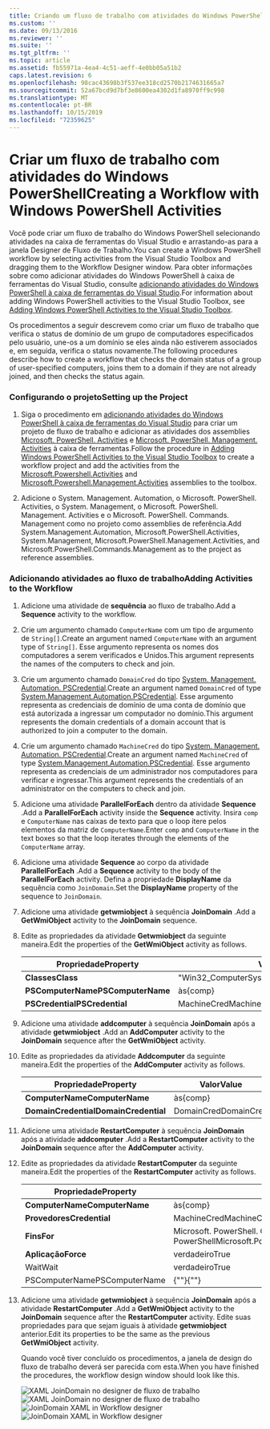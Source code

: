 ```yaml
---
title: Criando um fluxo de trabalho com atividades do Windows PowerShell | Microsoft Docs
ms.custom: ''
ms.date: 09/13/2016
ms.reviewer: ''
ms.suite: ''
ms.tgt_pltfrm: ''
ms.topic: article
ms.assetid: fb55971a-4ea4-4c51-aeff-4e0bb05a51b2
caps.latest.revision: 6
ms.openlocfilehash: 98cac43698b3f537ee318cd2570b2174631665a7
ms.sourcegitcommit: 52a67bcd9d7bf3e8600ea4302d1fa8970ff9c998
ms.translationtype: MT
ms.contentlocale: pt-BR
ms.lasthandoff: 10/15/2019
ms.locfileid: "72359625"
---
```

# <a name="creating-a-workflow-with-windows-powershell-activities"></a><span data-ttu-id="28f45-102">Criar um fluxo de trabalho com atividades do Windows PowerShell</span><span class="sxs-lookup"><span data-stu-id="28f45-102">Creating a Workflow with Windows PowerShell Activities</span></span>

<span data-ttu-id="28f45-103">Você pode criar um fluxo de trabalho do Windows PowerShell selecionando atividades na caixa de ferramentas do Visual Studio e arrastando-as para a janela Designer de Fluxo de Trabalho.</span><span class="sxs-lookup"><span data-stu-id="28f45-103">You can create a Windows PowerShell workflow by selecting activities from the Visual Studio Toolbox and dragging them to the Workflow Designer window.</span></span> <span data-ttu-id="28f45-104">Para obter informações sobre como adicionar atividades do Windows PowerShell à caixa de ferramentas do Visual Studio, consulte [adicionando atividades do Windows PowerShell à caixa de ferramentas do Visual Studio](./adding-windows-powershell-activities-to-the-visual-studio-toolbox.md).</span><span class="sxs-lookup"><span data-stu-id="28f45-104">For information about adding Windows PowerShell activities to the Visual Studio Toolbox, see [Adding Windows PowerShell Activities to the Visual Studio Toolbox](./adding-windows-powershell-activities-to-the-visual-studio-toolbox.md).</span></span>

<span data-ttu-id="28f45-105">Os procedimentos a seguir descrevem como criar um fluxo de trabalho que verifica o status de domínio de um grupo de computadores especificados pelo usuário, une-os a um domínio se eles ainda não estiverem associados e, em seguida, verifica o status novamente.</span><span class="sxs-lookup"><span data-stu-id="28f45-105">The following procedures describe how to create a workflow that checks the domain status of a group of user-specified computers, joins them to a domain if they are not already joined, and then checks the status again.</span></span>

### <a name="setting-up-the-project"></a><span data-ttu-id="28f45-106">Configurando o projeto</span><span class="sxs-lookup"><span data-stu-id="28f45-106">Setting up the Project</span></span>

1. <span data-ttu-id="28f45-107">Siga o procedimento em [adicionando atividades do Windows PowerShell à caixa de ferramentas do Visual Studio](./adding-windows-powershell-activities-to-the-visual-studio-toolbox.md) para criar um projeto de fluxo de trabalho e adicionar as atividades dos assemblies [Microsoft. PowerShell. Activities](/dotnet/api/Microsoft.PowerShell.Activities) e [Microsoft. PowerShell. Management. Activities](/dotnet/api/Microsoft.PowerShell.Management.Activities) à caixa de ferramentas.</span><span class="sxs-lookup"><span data-stu-id="28f45-107">Follow the procedure in [Adding Windows PowerShell Activities to the Visual Studio Toolbox](./adding-windows-powershell-activities-to-the-visual-studio-toolbox.md) to create a workflow project and add the activities from the [Microsoft.Powershell.Activities](/dotnet/api/Microsoft.PowerShell.Activities) and [Microsoft.Powershell.Management.Activities](/dotnet/api/Microsoft.PowerShell.Management.Activities) assemblies to the toolbox.</span></span>

2. <span data-ttu-id="28f45-108">Adicione o System. Management. Automation, o Microsoft. PowerShell. Activities, o System. Management, o Microsoft. PowerShell. Management. Activities e o Microsoft. PowerShell. Commands. Management como no projeto como assemblies de referência.</span><span class="sxs-lookup"><span data-stu-id="28f45-108">Add System.Management.Automation, Microsoft.PowerShell.Activities, System.Management, Microsoft.PowerShell.Management.Activities, and Microsoft.PowerShell.Commands.Management as to the project as reference assemblies.</span></span>

### <a name="adding-activities-to-the-workflow"></a><span data-ttu-id="28f45-109">Adicionando atividades ao fluxo de trabalho</span><span class="sxs-lookup"><span data-stu-id="28f45-109">Adding Activities to the Workflow</span></span>

1. <span data-ttu-id="28f45-110">Adicione uma atividade de **sequência** ao fluxo de trabalho.</span><span class="sxs-lookup"><span data-stu-id="28f45-110">Add a **Sequence** activity to the workflow.</span></span>

2. <span data-ttu-id="28f45-111">Crie um argumento chamado `ComputerName` com um tipo de argumento de `String[]`.</span><span class="sxs-lookup"><span data-stu-id="28f45-111">Create an argument named `ComputerName` with an argument type of `String[]`.</span></span> <span data-ttu-id="28f45-112">Esse argumento representa os nomes dos computadores a serem verificados e Unidos.</span><span class="sxs-lookup"><span data-stu-id="28f45-112">This argument represents the names of the computers to check and join.</span></span>

3. <span data-ttu-id="28f45-113">Crie um argumento chamado `DomainCred` do tipo [System. Management. Automation. PSCredential](/dotnet/api/System.Management.Automation.PSCredential).</span><span class="sxs-lookup"><span data-stu-id="28f45-113">Create an argument named `DomainCred` of type [System.Management.Automation.PSCredential](/dotnet/api/System.Management.Automation.PSCredential).</span></span> <span data-ttu-id="28f45-114">Esse argumento representa as credenciais de domínio de uma conta de domínio que está autorizada a ingressar um computador no domínio.</span><span class="sxs-lookup"><span data-stu-id="28f45-114">This argument represents the domain credentials of a domain account that is authorized to join a computer to the domain.</span></span>

4. <span data-ttu-id="28f45-115">Crie um argumento chamado `MachineCred` do tipo [System. Management. Automation. PSCredential](/dotnet/api/System.Management.Automation.PSCredential).</span><span class="sxs-lookup"><span data-stu-id="28f45-115">Create an argument named `MachineCred` of type [System.Management.Automation.PSCredential](/dotnet/api/System.Management.Automation.PSCredential).</span></span> <span data-ttu-id="28f45-116">Esse argumento representa as credenciais de um administrador nos computadores para verificar e ingressar.</span><span class="sxs-lookup"><span data-stu-id="28f45-116">This argument represents the credentials of an administrator on the computers to check and join.</span></span>

5. <span data-ttu-id="28f45-117">Adicione uma atividade **ParallelForEach** dentro da atividade **Sequence** .</span><span class="sxs-lookup"><span data-stu-id="28f45-117">Add a **ParallelForEach** activity inside the **Sequence** activity.</span></span> <span data-ttu-id="28f45-118">Insira `comp` e `ComputerName` nas caixas de texto para que o loop itere pelos elementos da matriz de `ComputerName`.</span><span class="sxs-lookup"><span data-stu-id="28f45-118">Enter `comp` and `ComputerName` in the text boxes so that the loop iterates through the elements of the `ComputerName` array.</span></span>

6. <span data-ttu-id="28f45-119">Adicione uma atividade **Sequence** ao corpo da atividade **ParallelForEach** .</span><span class="sxs-lookup"><span data-stu-id="28f45-119">Add a **Sequence** activity to the body of the **ParallelForEach** activity.</span></span> <span data-ttu-id="28f45-120">Defina a propriedade **DisplayName** da sequência como `JoinDomain`.</span><span class="sxs-lookup"><span data-stu-id="28f45-120">Set the **DisplayName** property of the sequence to `JoinDomain`.</span></span>

7. <span data-ttu-id="28f45-121">Adicione uma atividade **getwmiobject** à sequência **JoinDomain** .</span><span class="sxs-lookup"><span data-stu-id="28f45-121">Add a **GetWmiObject** activity to the **JoinDomain** sequence.</span></span>

8. <span data-ttu-id="28f45-122">Edite as propriedades da atividade **Getwmiobject** da seguinte maneira.</span><span class="sxs-lookup"><span data-stu-id="28f45-122">Edit the properties of the **GetWmiObject** activity as follows.</span></span>

   |<span data-ttu-id="28f45-123">Propriedade</span><span class="sxs-lookup"><span data-stu-id="28f45-123">Property</span></span>|<span data-ttu-id="28f45-124">Valor</span><span class="sxs-lookup"><span data-stu-id="28f45-124">Value</span></span>|
   |--------------|-----------|
   |<span data-ttu-id="28f45-125">**Classes**</span><span class="sxs-lookup"><span data-stu-id="28f45-125">**Class**</span></span>|<span data-ttu-id="28f45-126">"Win32_ComputerSystem"</span><span class="sxs-lookup"><span data-stu-id="28f45-126">"Win32_ComputerSystem"</span></span>|
   |<span data-ttu-id="28f45-127">**PSComputerName**</span><span class="sxs-lookup"><span data-stu-id="28f45-127">**PSComputerName**</span></span>|<span data-ttu-id="28f45-128">às</span><span class="sxs-lookup"><span data-stu-id="28f45-128">{comp}</span></span>|
   |<span data-ttu-id="28f45-129">**PSCredential**</span><span class="sxs-lookup"><span data-stu-id="28f45-129">**PSCredential**</span></span>|<span data-ttu-id="28f45-130">MachineCred</span><span class="sxs-lookup"><span data-stu-id="28f45-130">MachineCred</span></span>|

9. <span data-ttu-id="28f45-131">Adicione uma atividade **addcomputer** à sequência **JoinDomain** após a atividade **getwmiobject** .</span><span class="sxs-lookup"><span data-stu-id="28f45-131">Add an **AddComputer** activity to the **JoinDomain** sequence after the **GetWmiObject** activity.</span></span>

10. <span data-ttu-id="28f45-132">Edite as propriedades da atividade **Addcomputer** da seguinte maneira.</span><span class="sxs-lookup"><span data-stu-id="28f45-132">Edit the properties of the **AddComputer** activity as follows.</span></span>

    |<span data-ttu-id="28f45-133">Propriedade</span><span class="sxs-lookup"><span data-stu-id="28f45-133">Property</span></span>|<span data-ttu-id="28f45-134">Valor</span><span class="sxs-lookup"><span data-stu-id="28f45-134">Value</span></span>|
    |--------------|-----------|
    |<span data-ttu-id="28f45-135">**ComputerName**</span><span class="sxs-lookup"><span data-stu-id="28f45-135">**ComputerName**</span></span>|<span data-ttu-id="28f45-136">às</span><span class="sxs-lookup"><span data-stu-id="28f45-136">{comp}</span></span>|
    |<span data-ttu-id="28f45-137">**DomainCredential**</span><span class="sxs-lookup"><span data-stu-id="28f45-137">**DomainCredential**</span></span>|<span data-ttu-id="28f45-138">DomainCred</span><span class="sxs-lookup"><span data-stu-id="28f45-138">DomainCred</span></span>|

11. <span data-ttu-id="28f45-139">Adicione uma atividade **RestartComputer** à sequência **JoinDomain** após a atividade **addcomputer** .</span><span class="sxs-lookup"><span data-stu-id="28f45-139">Add a **RestartComputer** activity to the **JoinDomain** sequence after the **AddComputer** activity.</span></span>

12. <span data-ttu-id="28f45-140">Edite as propriedades da atividade **RestartComputer** da seguinte maneira.</span><span class="sxs-lookup"><span data-stu-id="28f45-140">Edit the properties of the **RestartComputer** activity as follows.</span></span>

    |<span data-ttu-id="28f45-141">Propriedade</span><span class="sxs-lookup"><span data-stu-id="28f45-141">Property</span></span>|<span data-ttu-id="28f45-142">Valor</span><span class="sxs-lookup"><span data-stu-id="28f45-142">Value</span></span>|
    |--------------|-----------|
    |<span data-ttu-id="28f45-143">**ComputerName**</span><span class="sxs-lookup"><span data-stu-id="28f45-143">**ComputerName**</span></span>|<span data-ttu-id="28f45-144">às</span><span class="sxs-lookup"><span data-stu-id="28f45-144">{comp}</span></span>|
    |<span data-ttu-id="28f45-145">**Provedores**</span><span class="sxs-lookup"><span data-stu-id="28f45-145">**Credential**</span></span>|<span data-ttu-id="28f45-146">MachineCred</span><span class="sxs-lookup"><span data-stu-id="28f45-146">MachineCred</span></span>|
    |<span data-ttu-id="28f45-147">**Fins**</span><span class="sxs-lookup"><span data-stu-id="28f45-147">**For**</span></span>|<span data-ttu-id="28f45-148">Microsoft. PowerShell. Commands. WaitForServiceTypes. PowerShell</span><span class="sxs-lookup"><span data-stu-id="28f45-148">Microsoft.PowerShell.Commands.WaitForServiceTypes.PowerShell</span></span>|
    |<span data-ttu-id="28f45-149">**Aplicação**</span><span class="sxs-lookup"><span data-stu-id="28f45-149">**Force**</span></span>|<span data-ttu-id="28f45-150">verdadeiro</span><span class="sxs-lookup"><span data-stu-id="28f45-150">True</span></span>|
    |<span data-ttu-id="28f45-151">Wait</span><span class="sxs-lookup"><span data-stu-id="28f45-151">Wait</span></span>|<span data-ttu-id="28f45-152">verdadeiro</span><span class="sxs-lookup"><span data-stu-id="28f45-152">True</span></span>|
    |<span data-ttu-id="28f45-153">PSComputerName</span><span class="sxs-lookup"><span data-stu-id="28f45-153">PSComputerName</span></span>|<span data-ttu-id="28f45-154">{""}</span><span class="sxs-lookup"><span data-stu-id="28f45-154">{""}</span></span>|

13. <span data-ttu-id="28f45-155">Adicione uma atividade **getwmiobject** à sequência **JoinDomain** após a atividade **RestartComputer** .</span><span class="sxs-lookup"><span data-stu-id="28f45-155">Add a **GetWmiObject** activity to the **JoinDomain** sequence after the **RestartComputer** activity.</span></span> <span data-ttu-id="28f45-156">Edite suas propriedades para que sejam iguais à atividade **getwmiobject** anterior.</span><span class="sxs-lookup"><span data-stu-id="28f45-156">Edit its properties to be the same as the previous **GetWmiObject** activity.</span></span>

    <span data-ttu-id="28f45-157">Quando você tiver concluído os procedimentos, a janela de design do fluxo de trabalho deverá ser parecida com esta.</span><span class="sxs-lookup"><span data-stu-id="28f45-157">When you have finished the procedures, the workflow design window should look like this.</span></span>

    <span data-ttu-id="28f45-158">![XAML JoinDomain no designer de fluxo de trabalho](../media/joindomainworkflow.png)
    ![XAML JoinDomain no designer de fluxo de trabalho](../media/joindomainworkflow.png "JoinDomainWorkflow")</span><span class="sxs-lookup"><span data-stu-id="28f45-158">![JoinDomain XAML in Workflow designer](../media/joindomainworkflow.png)
![JoinDomain XAML in Workflow designer](../media/joindomainworkflow.png "JoinDomainWorkflow")</span></span>